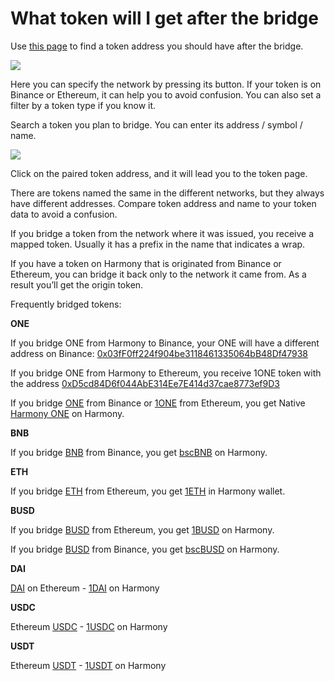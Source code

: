 # What token will I get after the bridge

Use [this page](https://bridge.harmony.one/tokens) to find a token address you should have after the bridge.

![](../../../../.gitbook/assets/LayerZero-tokens-menu.png)

Here you can specify the network by pressing its button. If your token is on Binance or Ethereum, it can help you to avoid confusion. You can also set a filter by a token type if you know it.

Search a token you plan to bridge. You can enter its address / symbol / name.

![](../../../../.gitbook/assets/LayerZero-tokens-DAI.png)

Click on the paired token address, and it will lead you to the token page.

There are tokens named the same in the different networks, but they always have different addresses. Compare token address and name to your token data to avoid a confusion.

If you bridge a token from the network where it was issued, you receive a mapped token. Usually it has a prefix in the name that indicates a wrap.

If you have a token on Harmony that is originated from Binance or Ethereum, you can bridge it back only to the network it came from. As a result you’ll get the origin token.

Frequently bridged tokens:

**ONE**

If you bridge ONE from Harmony to Binance, your ONE will have a different address on Binance: [0x03fF0ff224f904be3118461335064bB48Df47938](https://bscscan.com/token/0x03fF0ff224f904be3118461335064bB48Df47938)

If you bridge ONE from Harmony to Ethereum, you receive 1ONE token with the address [0xD5cd84D6f044AbE314Ee7E414d37cae8773ef9D3](https://etherscan.io/token/0xD5cd84D6f044AbE314Ee7E414d37cae8773ef9D3)

If you bridge [ONE](https://bscscan.com/token/0x03fF0ff224f904be3118461335064bB48Df47938) from Binance or [1ONE](https://etherscan.io/token/0xD5cd84D6f044AbE314Ee7E414d37cae8773ef9D3) from Ethereum, you get Native [Harmony ONE](https://explorer.harmony.one/#/address/0x00eeeeeeeeeeeeeeeeeeeeeeeeeeeeeeeeeeeeee?activeTab=3) on Harmony.

**BNB**

If you bridge [BNB](https://bscscan.com/token/0x00eeeeeeeeeeeeeeeeeeeeeeeeeeeeeeeeeeeeee) from Binance, you get [bscBNB](https://explorer.harmony.one/#/address/0xDC60CcF6Ae05f898F4255EF580E731b4011100Ec?activeTab=3) on Harmony.

**ETH**

If you bridge [ETH](https://etherscan.io/token/0x00eeeeeeeeeeeeeeeeeeeeeeeeeeeeeeeeeeeeee) from Ethereum, you get [1ETH](https://explorer.harmony.one/#/address/0x4cC435d7b9557d54d6EF02d69Bbf72634905Bf11?activeTab=3) in Harmony wallet.

**BUSD**

If you bridge [BUSD](https://etherscan.io/token/0x4fabb145d64652a948d72533023f6e7a623c7c53) from Ethereum, you get [1BUSD](https://explorer.harmony.one/address/0xFeee03BFBAA49dc8d11DDAab8592546018dfb709?activeTab=3) on Harmony.

If you bridge [BUSD](https://bscscan.com/token/0xe9e7CEA3DedcA5984780Bafc599bD69ADd087D56) from Binance, you get [bscBUSD](https://explorer.harmony.one/address/0x1Aa1F7815103c0700b98f24138581b88d4cf9769?activeTab=3) on Harmony.

**DAI**

[DAI](https://etherscan.io/token/0x6B175474E89094C44Da98b954EedeAC495271d0F) on Ethereum - [1DAI](https://explorer.harmony.one/address/0xd068722E4e1387E4958300D1e625d2878f784125?activeTab=3) on Harmony

**USDC**

Ethereum [USDC](https://etherscan.io/token/0xA0b86991c6218b36c1d19D4a2e9Eb0cE3606eB48) - [1USDC](https://explorer.harmony.one/address/0xBC594CABd205bD993e7FfA6F3e9ceA75c1110da5?activeTab=3) on Harmony

**USDT**

Ethereum [USDT](https://etherscan.io/token/0xdac17f958d2ee523a2206206994597c13d831ec7) - [1USDT](https://explorer.harmony.one/#/address/0xF2732e8048f1a411C63e2df51d08f4f52E598005?activeTab=3) on Harmony
